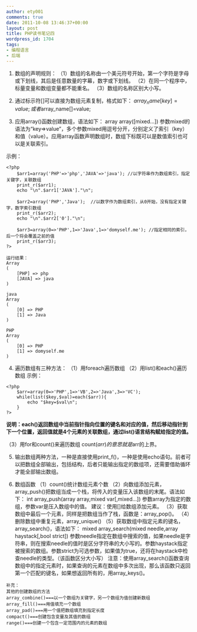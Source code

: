 ```yaml
---
author: ety001
comments: true
date: 2011-10-08 13:46:37+00:00
layout: post
title: PHP读书笔记四
wordpress_id: 1704
tags:
- 编程语言
- 后端
---
```


1. 数组的声明规则：
（1）数组的名称由一个美元符号开始，第一个字符是字母或下划线，其后是任意数量的字幕，数字或下划线。
（2）在同一个程序中，标量变量和数组变量都不能重名。
（3）数组的名称区别大小写。

2. 通过标示符[]可以直接为数组元素复制，格式如下：
$array_name[key]=value;或者$array_name[]=value;

3. 应用array()函数创建数组，语法如下：
array array([mixed…])
参数mixed的语法为“key=>value”，多个参数mixed用逗号分开，分别定义了索引（key）和值（value）。应用array函数声明数组时，数组下标既可以是数值索引也可以是关联索引。

示例：

```
<?php
	$arr1=array('PHP'=>'php','JAVA'=>'java'); //以字符串作为数组索引，指定关键字，关联数组
	print_r($arr1);
	echo "\n".$arr1['JAVA']."\n";

	$arr2=array('PHP','Java');  //以数字作为数组索引，从0开始，没有指定关键字，数字索引数组
	print_r($arr2);
	echo "\n".$arr2['0']."\n";

	$arr3=array(0=>'PHP',1=>'Java',1=>'domyself.me'); //指定相同的索引，后一个将会覆盖之前的值
	print_r($arr3);
?>
```

```
运行结果：
Array
(
    [PHP] => php
    [JAVA] => java
)

java
Array
(
    [0] => PHP
    [1] => Java
)

PHP
Array
(
    [0] => PHP
    [1] => domyself.me
)
```

4. 遍历数组有三种方法：
（1）用foreach遍历数组
（2）用list()和each()遍历数组
示例：

```
<?php
	$arr=array(0=>'PHP',1=>'VB',2=>'Java',3=>'VC');
	while(list($key,$val)=each($arr)){
		echo "$key=$val\n";
	}
?>
```

**说明：each()返回数组中当前指针指向位置的键名和对应的值，然后移动指针到下一个位置，返回值就是4个元素的关联数组，通过list()语言结构赋给指定的值。**


（3）用for和count()来遍历数组
count($arr)的意思就是$arr的上界。

5. 输出数组两种方法，一种是直接使用print_f()，一种是使用echo语句。前者可以把数组全部输出，包括结构，后者只能输出指定的数组项，还需要借助循环才能全部输出数组。

6. 数组函数
（1）count()统计数组元素个数
（2）向数组添加元素，array_push()把数组当成一个栈，将传入的变量压入该数组的末尾。语法如下：
int array_push(array array,mixed var[,mixed…])
参数array为指定的数组，参数var是压入数组中的值。
建议：使用[]给数组添加元素。
（3）获取数组中最后一个元素，同样是把数组当作了栈，函数是：array_pop()。
（4）删除数组中重复元素，array_unique()
（5）获取数组中指定元素的键名，array_search()，语法如下：
mixed array_search(mixed needle,array haystack[,bool strict])
参数needle指定在数组中搜索的值，如果needle是字符串，则在搜索needle的值时是区分字符串的大小写的。参数haystack指定被搜索的数组。参数strict为可选参数，如果值为true，还将在haystack中检查needle的类型。（该函数区分大小写）
注意：使用array_search()函数查询数组中的指定元素时，如果查询的元素在数组中多次出现，那么该函数只返回第一个匹配的键名，如果想返回所有的，用array_keys()。


```
补充：
其他的创建数组的方法
array_combine()===以一个数组为关键字，另一个数组为值创建新数组
array_fill()===用值填充一个数组
array_pad()===用一个值把数组填充到指定长度
compact()===创建包含变量及其值的数组
range()===创建一个包含一定范围内的元素的数组
```
